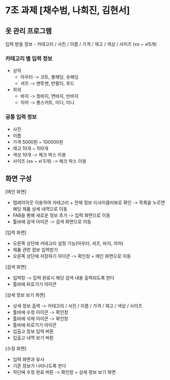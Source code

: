 # 7조 과제 [채수범, 나희진, 김현서]

## 옷 관리 프로그램
입력 받을 정보 - 카테고리 / 사진 / 이름 / 가격 / 재고 / 색상 / 사이즈 (xs ~ xl5개)

### 카테고리 별 입력 정보
- 상의
    - 아우터 -> 코트, 롱패딩, 숏패딩
    - 셔츠 -> 맨투맨, 반팔티, 후드
- 하의
    - 바지 -> 청바지, 면바지, 반바지
    - 치마 -> 롱스커트, 미디, 미니

### 공통 입력 정보
- 사진
- 이름
- 가격 5000원 ~ 100000원
- 재고 10개 ~ 100개
- 색상 10개 -> 체크 박스 이용
- 사이즈 (xs ~ xl 5개) -> 체크 박스 이용


## 화면 구성
[메인 화면]
- 탭레이아웃 이용하여 카테고리 + 전체 정보 리사이클러뷰로 확인 -> 목록을 누르면 해당 제품 상세 내역으로 이동
- FAB을 통해 새로운 정보 추가 -> 입력 화면으로 이동
- 툴바에 검색 아이콘 -> 검색 화면으로 이동

[입력 화면]
- 오른쪽 상단에 카테고리 설정 기능(아우터, 셔츠, 바지, 치마)
- 제품 관련 정보 입력받기
- 오른쪽 상단에 저장하기 아이콘 ->  확인창 + 메인 화면으로 이동
  
[검색 화면]
- 입력창 -> 입력 완료시 해당 검색 내용 출력되도록 한다
- 툴바에 뒤로가기 아이콘

[상세 정보 보기 화면]
- 상세 정보 출력 -> 카테고리 / 사진 / 이름 / 가격 / 재고 / 색상 / 사이즈
- 툴바에 수정 아이콘 -> 확인창
- 툴바에 삭제 아이콘 -> 확인창
- 툴바에 뒤로가기 아이콘
- 입출고 정보 입력 버튼
- 입출고 내역 보기 버튼

[수정 화면]
- 입력 화면과 유사
- 기존 정보가 나타나도록 한다
- 하단에 수정 완료 버튼 -> 확인창 + 상세 정보 보기 화면



